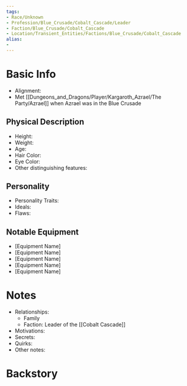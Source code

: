 ```yaml
---
tags:
- Race/Unknown
- Profession/Blue_Crusade/Cobalt_Cascade/Leader
- Faction/Blue_Crusade/Cobalt_Cascade
- Location/Transient_Entities/Factions/Blue_Crusade/Cobalt_Cascade
alias:
- 
---
```

# Basic Info
- Alignment: 
- Met [[Dungeons_and_Dragons/Player/Kargaroth_Azrael/The Party/Azrael]] when Azrael was in the Blue Crusade

## Physical Description
- Height: 
- Weight: 
- Age: 
- Hair Color: 
- Eye Color: 
- Other distinguishing features: 

## Personality
- Personality Traits: 
- Ideals: 
- Flaws: 

## Notable Equipment
- [Equipment Name]
- [Equipment Name]
- [Equipment Name]
- [Equipment Name]
- [Equipment Name]

# Notes
- Relationships: 
	- Family
	- Faction: Leader of the [[Cobalt Cascade]]
- Motivations: 
- Secrets: 
- Quirks: 
- Other notes: 

# Backstory
